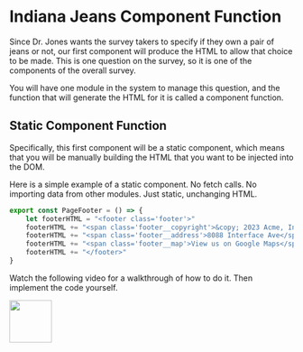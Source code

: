 # Indiana Jeans Component Function

Since Dr. Jones wants the survey takers to specify if they own a pair of jeans or not, our first component will produce the HTML to allow that choice to be made. This is one question on the survey, so it is one of the components of the overall survey.

You will have one module in the system to manage this question, and the function that will generate the HTML for it is called a component function.

## Static Component Function

Specifically, this first component will be a static component, which means that you will be manually building the HTML that you want to be injected into the DOM.

Here is a simple example of a static component. No fetch calls. No importing data from other modules. Just static, unchanging HTML.

```js
export const PageFooter = () => {
    let footerHTML = "<footer class='footer'>"
    footerHTML += "<span class='footer__copyright'>&copy; 2023 Acme, Inc</span>"
    footerHTML += "<span class='footer__address'>8088 Interface Ave</span>"
    footerHTML += "<span class='footer__map'>View us on Google Maps</span>"
    footerHTML += "</footer>"
}
```

Watch the following video for a walkthrough of how to do it. Then implement the code yourself.

[<img src="../../book-0-installations/chapters/images/video-play-icon.gif" height="75rem" />](https://watch.screencastify.com/v/GqHoMoTEjb8XBRHouTHA)
